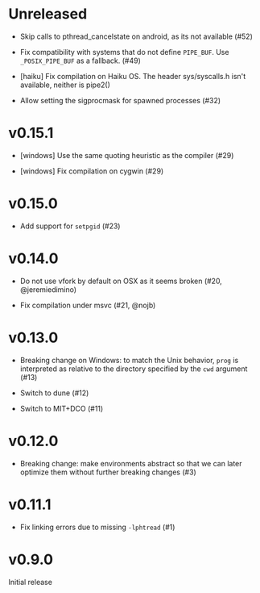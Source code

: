 # Unreleased

- Skip calls to pthread_cancelstate on android, as its not available (#52)

- Fix compatibility with systems that do not define `PIPE_BUF`. Use
  `_POSIX_PIPE_BUF` as a fallback. (#49)

- [haiku] Fix compilation on Haiku OS. The header sys/syscalls.h isn't
  available, neither is pipe2()

- Allow setting the sigprocmask for spawned processes (#32)

# v0.15.1

- [windows] Use the same quoting heuristic as the compiler (#29)

- [windows] Fix compilation on cygwin (#29)

# v0.15.0

- Add support for `setpgid` (#23)

# v0.14.0

- Do not use vfork by default on OSX as it seems broken (#20,
  @jeremiedimino)

- Fix compilation under msvc (#21, @nojb)

# v0.13.0

- Breaking change on Windows: to match the Unix behavior, `prog` is
  interpreted as relative to the directory specified by the `cwd`
  argument (#13)

- Switch to dune (#12)

- Switch to MIT+DCO (#11)

# v0.12.0

- Breaking change: make environments abstract so that we can later
  optimize them without further breaking changes (#3)

# v0.11.1

- Fix linking errors due to missing `-lphtread` (#1)

# v0.9.0

Initial release
